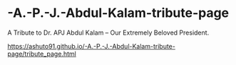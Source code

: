 # -A.-P.-J.-Abdul-Kalam-tribute-page

A Tribute to Dr. APJ Abdul Kalam – Our Extremely Beloved President.

https://ashuto91.github.io/-A.-P.-J.-Abdul-Kalam-tribute-page/tribute_page.html
